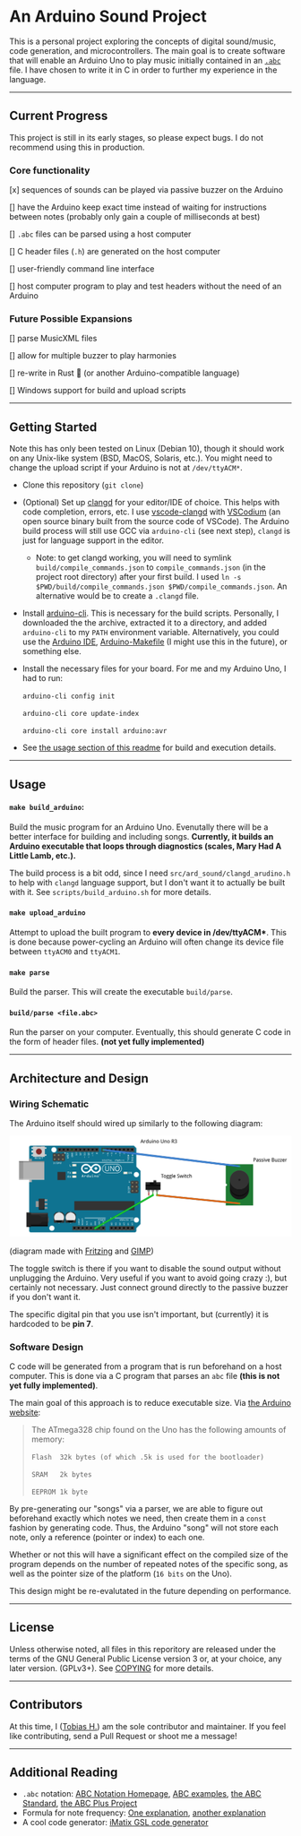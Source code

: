 # An Arduino Sound Project

This is a personal project exploring the concepts of digital sound/music, code generation, and microcontrollers. The main goal is to create software that will enable an Arduino Uno to play music initially contained in an [`.abc`](https://abcnotation.com/) file. I have chosen to write it in C in order to further my experience in the language.

---

## Current Progress

This project is still in its early stages, so please expect bugs. I do not recommend using this in production.

### Core functionality 
[x] sequences of sounds can be played via passive buzzer on the Arduino

[] have the Arduino keep exact time instead of waiting for instructions between notes (probably only gain a couple of milliseconds at best)

[] `.abc` files can be parsed using a host computer

[] C header files (`.h`) are generated on the host computer

[] user-friendly command line interface

[] host computer program to play and test headers without the need of an Arduino

### Future Possible Expansions

[] parse MusicXML files

[] allow for multiple buzzer to play harmonies

[] re-write in Rust 🦀 (or another Arduino-compatible language)

[] Windows support for build and upload scripts

---

## Getting Started

Note this has only been tested on Linux (Debian 10), though it should work on any Unix-like system (BSD, MacOS, Solaris, etc.). You might need to change the upload script if your Arduino is not at `/dev/ttyACM*`.

- Clone this repository (`git clone`)
- (Optional) Set up [clangd](https://clangd.llvm.org/) for your editor/IDE of choice. This helps with code completion, errors, etc. I use [vscode-clangd](https://github.com/clangd/vscode-clangd) with [VSCodium](https://vscodium.com/) (an open source binary built from the source code of VSCode). The Arduino build process will still use GCC via `arduino-cli` (see next step), `clangd` is just for language support in the editor.
  - Note: to get clangd working, you will need to symlink `build/compile_commands.json` to `compile_commands.json` (in the project root directory) after your first build. I used `ln -s $PWD/build/compile_commands.json $PWD/compile_commands.json`. An alternative would be to create a `.clangd` file.
- Install [arduino-cli](https://arduino.github.io/arduino-cli/0.19/installation/). This is necessary for the build scripts. Personally, I downloaded the the archive, extracted it to a directory, and added `arduino-cli` to my `PATH` environment variable. Alternatively, you could use the [Arduino IDE](https://www.arduino.cc/en/software), [Arduino-Makefile](https://github.com/sudar/Arduino-Makefile) (I might use this in the future), or something else.
- Install the necessary files for your board. For me and my Arduino Uno, I had to run:

   `arduino-cli config init`

   `arduino-cli core update-index`

   `arduino-cli core install arduino:avr`
- See [the usage section of this readme](#usage) for build and execution details.

---

## Usage

#### `make build_arduino`: 

Build the music program for an Arduino Uno. Evenutally there will be a better interface for building and including songs. **Currently, it builds an Arduino executable that loops through diagnostics (scales, Mary Had A Little Lamb, etc.).** 

The build process is a bit odd, since I need `src/ard_sound/clangd_arudino.h` to help with `clangd` language support, but I don't want it to actually be built with it. See `scripts/build_arduino.sh` for more details.

#### `make upload_arduino` 

Attempt to upload the built program to **every device in /dev/ttyACM\***. This is done because power-cycling an Arduino will often change its device file between `ttyACM0` and `ttyACM1`.  

#### `make parse`

Build the parser. This will create the executable `build/parse`.

#### `build/parse <file.abc>`

Run the parser on your computer. Eventually, this should generate C code in the form of header files. **(not yet fully implemented)**

---

## Architecture and Design

### Wiring Schematic
The Arduino itself should wired up similarly to the following diagram:

![Wiring Diagram](/misc/wiring_diagram.png)

(diagram made with [Fritzing](https://fritzing.org/) and [GIMP](https://www.gimp.org/))

The toggle switch is there if you want to disable the sound output without unplugging the Arduino. Very useful if you want to avoid going crazy :), but certainly not necessary. Just connect ground directly to the passive buzzer if you don't want it.

The specific digital pin that you use isn't important, but (currently) it is hardcoded to be **pin 7**.

### Software Design

C code will be generated from a program that is run beforehand on a host computer. This is done via a C program that parses an `abc` file **(this is not yet fully implemented)**. 

The main goal of this approach is to reduce executable size. Via [the Arduino website](https://www.arduino.cc/en/pmwiki.php?n=Tutorial/Memory): 

> The ATmega328 chip found on the Uno has the following amounts of memory:
> 
> `Flash  32k bytes (of which .5k is used for the bootloader)`
> 
> `SRAM   2k bytes`
> 
> `EEPROM 1k byte`

By pre-generating our "songs" via a parser, we are able to figure out beforehand exactly which notes we need, then create them in a `const` fashion by generating code. Thus, the Arduino "song" will not store each note, only a reference (pointer or index) to each one.

Whether or not this will have a significant effect on the compiled size of the program depends on the number of repeated notes of the specific song, as well as the pointer size of the platform (`16 bits` on the Uno).

This design might be re-evalutated in the future depending on performance.

---

## License

Unless otherwise noted, all files in this reporitory are released under the terms of the GNU General Public License version 3 or, at your choice, any later version. (GPLv3+). See [COPYING](COPYING) for more details.

---

## Contributors

At this time, I ([Tobias H.](https://github.com/tobias-hildebrandt)) am the sole contributor and maintainer. If you feel like contributing, send a Pull Request or shoot me a message!

---

## Additional Reading

- `.abc` notation: [ABC Notation Homepage](https://abcnotation.com/), [ABC examples](https://abcnotation.com/examples), [the ABC Standard](https://abcnotation.com/wiki/abc:standard:v2.1), [the ABC Plus Project](http://abcplus.sourceforge.net/)
- Formula for note frequency: [One explanation](https://pages.mtu.edu/~suits/NoteFreqCalcs.html), [another explanation](https://en.wikipedia.org/wiki/Piano_key_frequencies)
- A cool code generator: [iMatix GSL code generator](https://github.com/imatix/gsl)

